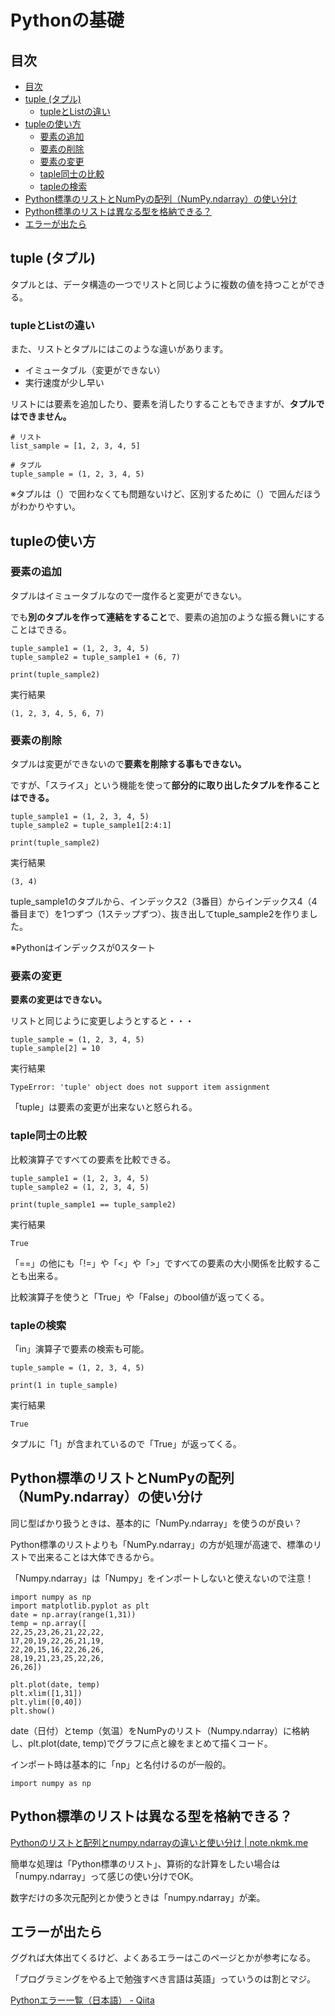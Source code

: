 # Pythonの基礎

## 目次

<!-- TOC depthFrom:2 -->

- [目次](#目次)
- [tuple (タプル)](#tuple-タプル)
    - [tupleとListの違い](#tupleとlistの違い)
- [tupleの使い方](#tupleの使い方)
    - [要素の追加](#要素の追加)
    - [要素の削除](#要素の削除)
    - [要素の変更](#要素の変更)
    - [taple同士の比較](#taple同士の比較)
    - [tapleの検索](#tapleの検索)
- [Python標準のリストとNumPyの配列（NumPy.ndarray）の使い分け](#python標準のリストとnumpyの配列numpyndarrayの使い分け)
- [Python標準のリストは異なる型を格納できる？](#python標準のリストは異なる型を格納できる)
- [エラーが出たら](#エラーが出たら)

<!-- /TOC -->

<div style="page-break-before:always"></div>

## tuple (タプル)
タプルとは、データ構造の一つでリストと同じように複数の値を持つことができる。

### tupleとListの違い

また、リストとタプルにはこのような違いがあります。

- イミュータブル（変更ができない）
- 実行速度が少し早い

リストには要素を追加したり、要素を消したりすることもできますが、**タプルではできません。**

```
# リスト
list_sample = [1, 2, 3, 4, 5]

# タプル
tuple_sample = (1, 2, 3, 4, 5)
```
※タプルは（）で囲わなくても問題ないけど、区別するために（）で囲んだほうがわかりやすい。

## tupleの使い方

### 要素の追加

タプルはイミュータブルなので一度作ると変更ができない。

でも**別のタプルを作って連結をすること**で、要素の追加のような振る舞いにすることはできる。

```
tuple_sample1 = (1, 2, 3, 4, 5)
tuple_sample2 = tuple_sample1 + (6, 7)

print(tuple_sample2)
```

実行結果
```
(1, 2, 3, 4, 5, 6, 7)
```

### 要素の削除
タプルは変更ができないので**要素を削除する事もできない。**

ですが、「スライス」という機能を使って**部分的に取り出したタプルを作ることはできる。**

```
tuple_sample1 = (1, 2, 3, 4, 5)
tuple_sample2 = tuple_sample1[2:4:1]

print(tuple_sample2)
```
実行結果
```
(3, 4)
```

tuple_sample1のタプルから、インデックス2（3番目）からインデックス4（4番目まで）を1つずつ（1ステップずつ）、抜き出してtuple_sample2を作りました。

※Pythonはインデックスが0スタート

### 要素の変更
**要素の変更はできない。**


リストと同じように変更しようとすると・・・
```
tuple_sample = (1, 2, 3, 4, 5)
tuple_sample[2] = 10
```

実行結果
```
TypeError: 'tuple' object does not support item assignment
```
「tuple」は要素の変更が出来ないと怒られる。

### taple同士の比較

比較演算子ですべての要素を比較できる。

```
tuple_sample1 = (1, 2, 3, 4, 5)
tuple_sample2 = (1, 2, 3, 4, 5)

print(tuple_sample1 == tuple_sample2)
```
実行結果
```
True
```

「==」の他にも「!=」や「<」や「>」ですべての要素の大小関係を比較することも出来る。

比較演算子を使うと「True」や「False」のbool値が返ってくる。

### tapleの検索

「in」演算子で要素の検索も可能。

```
tuple_sample = (1, 2, 3, 4, 5)

print(1 in tuple_sample)
```
実行結果
```
True
```

タプルに「1」が含まれているので「True」が返ってくる。

## Python標準のリストとNumPyの配列（NumPy.ndarray）の使い分け

同じ型ばかり扱うときは、基本的に「NumPy.ndarray」を使うのが良い？

Python標準のリストよりも「NumPy.ndarray」の方が処理が高速で、標準のリストで出来ることは大体できるから。

「Numpy.ndarray」は「Numpy」をインポートしないと使えないので注意！

```
import numpy as np
import matplotlib.pyplot as plt
date = np.array(range(1,31))
temp = np.array([
22,25,23,26,21,22,22,
17,20,19,22,26,21,19,
22,20,15,16,22,26,26,
28,19,21,23,25,22,26,
26,26])

plt.plot(date, temp)
plt.xlim([1,31])
plt.ylim([0,40])
plt.show()
```

date（日付）とtemp（気温）をNumPyのリスト（Numpy.ndarray）に格納し、plt.plot(date, temp)でグラフに点と線をまとめて描くコード。


インポート時は基本的に「np」と名付けるのが一般的。
```
import numpy as np
```

## Python標準のリストは異なる型を格納できる？

[Pythonのリストと配列とnumpy\.ndarrayの違いと使い分け \| note\.nkmk\.me](https://note.nkmk.me/python-list-array-numpy-ndarray/)

簡単な処理は「Python標準のリスト」、算術的な計算をしたい場合は「numpy.ndarray」って感じの使い分けでOK。

数字だけの多次元配列とか使うときは「numpy.ndarray」が楽。

## エラーが出たら

ググれば大体出てくるけど、よくあるエラーはこのページとかが参考になる。

「プログラミングをやる上で勉強すべき言語は英語」っていうのは割とマジ。

[Pythonエラー一覧（日本語） \- Qiita](https://qiita.com/soutarrr7/items/84e529d87aa3b3a9adcb)
